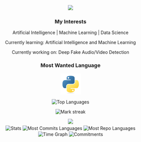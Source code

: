 <p align="center">
   <img src="https://readme-typing-svg.demolab.com?font=Roboto+Slab&color=%230e75b6&size=35&center=true&vCenter=true&width=450&duration=1500&pause=1000&lines=Parth+Syandan;Computer+Science+Student" width="auto" height="35"/>
</p>

<h3 align="center"><strong>My Interests</strong></h3>

<p align="center">Artificial Intelligence | Machine Learning | Data Science</p>

<p align="center">Currently learning: Artificial Intelligence and Machine Learning</p>
<p align="center">Currently working on: Deep Fake Audio/Video Detection</p>

<h3 align="center"><strong>Most Wanted Language</strong></h3>

<p align="center">
  <a href="https://github.com/syanparth/Python_Practice.git" target="_blank">
    <img align="center" src="https://raw.githubusercontent.com/devicons/devicon/master/icons/python/python-original.svg" alt="Python" height="65" width="65" />
  </a>
</p>

<p align="center">
  <img align="center" src="https://github-readme-stats.vercel.app/api/top-langs?username=syanparth&hide_border=true&no-bg=true&no-frame=true&layout=compact&theme=transparent&hide=html,css,jupyter%20notebook,pug,jinja" alt="Top Languages"/>
</p>

<p align="center">
  <img alt="Mark streak" src="https://github-readme-streak-stats.herokuapp.com/?user=syanparth&hide_border=true&theme=transparent" /> 
</p>

<!--Trophy-->
<div align="center">
  <img src="https://github-profile-trophy.vercel.app/?username=syanparth&no-bg=true&no-frame=true&row=2&column=3"/>
</div>

<div align="center">
  <img align="center" src="http://github-profile-summary-cards.vercel.app/api/cards/stats?username=syanparth&theme=transparent" height="180em" alt="Stats"/>
  <img align="center" src="http://github-profile-summary-cards.vercel.app/api/cards/most-commit-language?username=syanparth&theme=transparent&exclude=html,CSS,Jupyter%20Notebook" height="180em" alt="Most Commits Languages"/>
  <img align="center" src="http://github-profile-summary-cards.vercel.app/api/cards/repos-per-language?username=syanparth&theme=transparent&exclude=html,CSS,Jupyter%20Notebook" height="180em" alt="Most Repo Languages"/>
  <img align="center" src="http://github-profile-summary-cards.vercel.app/api/cards/productive-time?username=syanparth&theme=transparent&utcOffset=5.30" height="180em" alt="Time Graph"/>
  <img align="center" src="http://github-profile-summary-cards.vercel.app/api/cards/profile-details?username=syanparth&theme=transparent" height="180em" alt="Commitments"/>
</div>















